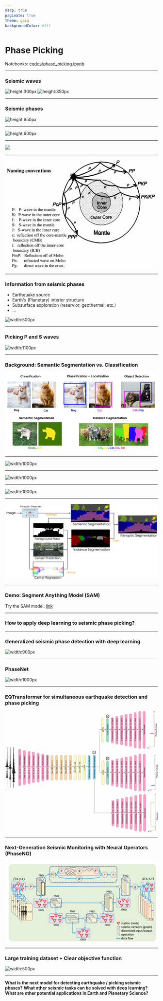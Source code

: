 ```yaml
---
marp: true
paginate: true
theme: gaia
backgroundColor: #fff
---
```


# Phase Picking

Notebooks: [codes/phase_picking.ipynb](codes/phase_picking/)

---
<style scoped>
section {
  column-count: 2;
}
h3 {
  column-span: all;
}
p {
  margin: 0;
}
</style>

### Seismic waves

![height:300px](https://gpg.geosci.xyz/_images/pwave-animated-2.gif)
![height:350px](https://gpg.geosci.xyz/_images/s-wave-animated.gif)

---

### Seismic phases

![height:950px](http://ds.iris.edu/media/product/globalstacks/images/TraceProcessing2.png)

---

![height:600px](https://ds.iris.edu/media/news/2014/09/16/global-stacks-poster-contest/Old_IRIS_Poster.png)
<!-- ![height:500px](http://ds.iris.edu/media/product/globalstacks/images/Composite360deg_180min_midsize_1.png) -->

---

![](https://sites.northwestern.edu/sethstein/files/2017/06/Travel-Time-Curve-1q4cplr.gif)

<!-- ![height:550px](http://ds.iris.edu/media/product/globalstacks/images/GlobalStack.BHZ.8.sec.180deg.TTcurves.screenshot.png) -->

---

![width:900px](./assets/lecture3-4_2013.jpg)
<!-- https://sites.ualberta.ca/~ygu/courses/geoph624/notes/lecture3-4_2013.pdf -->

---
<style scoped>
section {
  column-count: 2;
}
h3 {
  column-span: all;
}
p {
  margin: 0;
}
</style>

### Information from seismic phases

* Earthquake source
* Earth's (Planetary) interior structure
* Subsurface exploration (reservior, geothermal, etc.)
* ...

![width:500px](https://www.science.org/cms/10.1126/science.abi7730/asset/50a260db-ccff-43b4-a8ca-b83c05832d16/assets/graphic/373_443_f3.jpeg)


---

### Picking P and S waves

![width:1100px](https://d3i71xaburhd42.cloudfront.net/5ae0f6a3b5fc882ce0b05ff1e8f333caf2e0549e/6-Figure4-1.png)

---

### Background: Semantic Segmentation vs. Classification

![width:950px](./assets/cv_tasks.png)

---

![width:1000px](https://miro.medium.com/v2/resize:fit:1000/1*RZnBSB3QpkIwFUTRFaWDYg.gif)


---

![width:1000px](https://miro.medium.com/v2/resize:fit:1000/1*NLnnf_M4Nlm4p1GAWrWUCQ.gif)

---

![width:1000px](https://raw.githubusercontent.com/matterport/Mask_RCNN/master/assets/4k_video.gif)


---

![width:1100px](https://github.com/bowenc0221/panoptic-deeplab/raw/master/docs/panoptic_deeplab.png)

---

### Demo: Segment Anything Model (SAM)

Try the SAM model: [link](https://segment-anything.com/demo)

---

### How to apply deep learning to seismic phase picking?

---

### Generalized seismic phase detection with deep learning

![width:900px](https://d3i71xaburhd42.cloudfront.net/e178d94a0601f0f395cf6d81b884a238331fa869/3-Figure1-1.png)

---

### PhaseNet

![width:1000px](https://oup.silverchair-cdn.com/oup/backfile/Content_public/Journal/gji/216/1/10.1093_gji_ggy423/1/ggy423fig5.jpeg?Expires=1699221234&Signature=3kvXLTJk4qw7-jZeQwHgEzX-ziSjbGsM4zDM2OShQz1r84gzMyCBC~ewAjWFiyimpar05ClEAQqByFvEV0WPbBc89~EpJWDyTMzDYs0BqG9V4lF6SPLD5AFPxn5giRty9xmNmZ95c-1MTVXTcPv6ItzvNGqVxJsXqzg~urgjtbsV~K2pklWT3f8Q1VPsvmE~o0e3UH~z2A4i~lknJxuBd9Gogav1bnRZr1fd74dqqYBCZkOoKmnCLJEuKbljUvWd8JOS666L5o5brYp0yV0jjNdDsjeSxiZcqD3xrCmaEkl4o1K~QQfwKR0JKUMGHYlThmalA8AlS1BrKpTWX04f5Q__&Key-Pair-Id=APKAIE5G5CRDK6RD3PGA)


---

### EQTransformer for simultaneous earthquake detection and phase picking

![height:500px](./assets/eqtransformer.jpg)

---

### Next-Generation Seismic Monitoring with Neural Operators (PhaseNO)

![height:450px](./assets/phaseno.png)

---

### Large training dataset + Clear objective function

![width:500px](https://oup.silverchair-cdn.com/oup/backfile/Content_public/Journal/gji/216/1/10.1093_gji_ggy423/1/ggy423fig1.jpeg?Expires=1699222393&Signature=S9~mjTR4ss8rdk51URN-hudRbXqwHmpYDeUMUIq1~fhGgprl5J15gJ4KzWL-9I2phJCphL0EFBVwehp7P-wbagz3vgDm1isTCt-a0fdIfkjRCXvdIwi-vzbp27JrHNLf3W9ES8H8yi2PoGbotUYD8bU6SvlX5m6~-SqlvPE5ON63lqqg7bJZ7CoTNErmGx5y4LqNhEd7Pp-zs4F3QA5Zp70eUza15p26mEZk-BSXsfb7JxZy3NLJsaVlTOTH1oBJyo~DqHXgzyE~749Tngw6khmMaT-htsYKwufj9IqHFS8KuSVzzWZbAWELx463Oif8m0U7ooBG9micMnhnI8ygyA__&Key-Pair-Id=APKAIE5G5CRDK6RD3PGA)

---

**What is the next model for detecting earthquake / picking seismic phases?**
**What other seismic tasks can be solved with deep learning?**
**What are other potential applications in Earth and Planetary Science?**